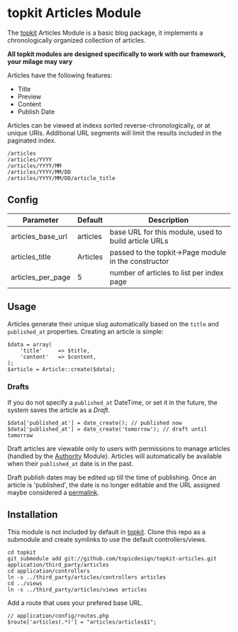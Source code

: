 topkit Articles Module
======================

The [topkit][tk] Articles Module is a basic blog package, it implements a chronologically organized collection of articles.

**All topkit modules are designed specifically to work with our framework, your milage may vary**

Articles have the following features:

* Title
* Preview
* Content
* Publish Date

Articles can be viewed at indexs sorted reverse-chronologically, or at
unique URls. Additional URL segments will limit the results included in
the paginated index.

    /articles
    /articles/YYYY
    /articles/YYYY/MM
    /articles/YYYY/MM/DD
    /articles/YYYY/MM/DD/article_title

## Config

| Parameter          | Default       | Description                                             |
| --------           | -------       | -----------                                             |
| articles_base_url  | articles      | base URL for this module, used to build article URLs    |
| articles_title     | Articles      | passed to the topkit->Page module in the constructor    |
| articles_per_page  | 5             | number of articles to list per index page               |

## Usage

Articles generate their unique slug automatically based on the `title`
and `published_at` properties. Creating an article is simple:

    $data = array(
        'title'     => $title,
        'content'   => $content,
    );
    $article = Article::create($data);

### Drafts

If you do not specify a `published_at` DateTime, or set it in the
future, the system saves the article as a *Draft*.

    $data['published_at'] = date_create(); // published now
    $data['published_at'] = date_create('tomorrow'); // draft until tomorrow

Draft articles are viewable only to users with permissions to manage
articles (handled by the [Authority][tk_authority] Module). Articles
will automatically be available when their `published_at` date is in the
past.

Draft publish dates may be edited up till the time of
publishing. Once an article is 'published', the date is no
longer editable and the URL assigned maybe considered a
[permalink](http://en.wikipedia.org/wiki/Permalink).

## Installation

This module is not included by default in [topkit][tk]. Clone this repo as a submodule and create symlinks to use the default controllers/views.

    cd topkit
    git submodule add git://github.com/topicdesign/topkit-articles.git application/third_party/articles
    cd application/controllers
    ln -s ../third_party/articles/controllers articles
    cd ../views
    ln -s ../third_party/articles/views articles

Add a route that uses your prefered base URL.

    // application/config/routes.php
    $route['articles(.*)'] = "articles/articles$1";


[tk]: http://github.com/topicdesign/topkit
[tk_authority]: https://github.com/topicdesign/codeigniter-authority-authorization
